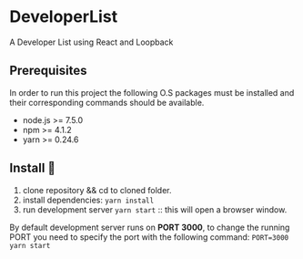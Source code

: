 # DeveloperList
A Developer List using React and Loopback


## Prerequisites

In order to run this project the following O.S packages must be installed and their corresponding commands should be available.

- node.js >= 7.5.0
- npm >= 4.1.2
- yarn >= 0.24.6

## Install :floppy_disk:

1. clone repository && cd to cloned folder.
2. install dependencies: `yarn install`
3. run development server `yarn start` :: this will open a browser window.

By default development server runs on **PORT 3000**, to change the running PORT you need to specify the port with the following command: `PORT=3000 yarn start`
